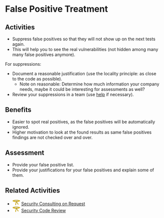 # False Positive Treatment

## Activities

- Suppress false positives so that they will not show up on the next tests again.
- This will help you to see the real vulnerabilities (not hidden among many many false positives anymore).

For suppressions:
- Document a reasonable justification (use the locality principle: as close to the code as possible).
    - Note on reasonable: Determine how much information your company needs, maybe it could be interesting for assessments as well?
- Review your suppressions in a team (use [help](security-consulting-on-request.md) if necessary).

## Benefits

- Easier to spot real positives, as the false positives will be automatically ignored.
- Higher motivation to look at the found results as same false positives findings are not checked over and over.

## Assessment

- Provide your false positive list.
- Provide your justifications for your false positives and explain some of them.

## Related Activities

- [<img src="https://raw.githubusercontent.com/AppSecure-nrw/security-belts/assets/belt-img/02_security-belt-yellow.svg" width="25" />](#) [Security Consulting on Request](../yellow/security-consulting-on-request.md)
- [<img src="https://raw.githubusercontent.com/AppSecure-nrw/security-belts/assets/belt-img/02_security-belt-yellow.svg" width="25" />](#) [Security Code Review](../yellow/security-code-review.md)
